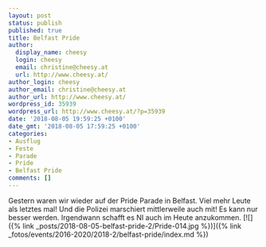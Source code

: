 ```yaml
---
layout: post
status: publish
published: true
title: Belfast Pride
author:
  display_name: cheesy
  login: cheesy
  email: christine@cheesy.at
  url: http://www.cheesy.at/
author_login: cheesy
author_email: christine@cheesy.at
author_url: http://www.cheesy.at/
wordpress_id: 35939
wordpress_url: http://www.cheesy.at/?p=35939
date: '2018-08-05 19:59:25 +0100'
date_gmt: '2018-08-05 17:59:25 +0100'
categories:
- Ausflug
- Feste
- Parade
- Pride
- Belfast Pride
comments: []
---
```

Gestern waren wir wieder auf der Pride Parade in Belfast. Viel mehr Leute als letztes mal! Und die Polizei marschiert mittlerweile auch mit! Es kann nur besser werden. Irgendwann schafft es NI auch im Heute anzukommen.
[![]({% link _posts/2018-08-05-belfast-pride-2/Pride-014.jpg %})]({% link _fotos/events/2016-2020/2018-2/belfast-pride/index.md %})
